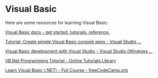
Visual Basic
============


Here are some resources for learning Visual Basic:

[Visual Basic docs - get started, tutorials, reference.](https://learn.microsoft.com/en-us/dotnet/visual-basic/)

[Tutorial: Create simple Visual Basic console apps - Visual Studio ...](https://learn.microsoft.com/en-us/visualstudio/get-started/visual-basic/tutorial-console?view=vs-2022)

[Visual Basic development with Visual Studio - Visual Studio (Windows ...](https://learn.microsoft.com/en-us/visualstudio/get-started/visual-basic/?view=vs-2022)

[VB.Net Programming Tutorial - Online Tutorials Library](https://www.tutorialspoint.com/vb.net/index.htm)

[Learn Visual Basic (.NET) - Full Course - freeCodeCamp.org](https://www.freecodecamp.org/news/learn-visual-basic-net-full-course/)